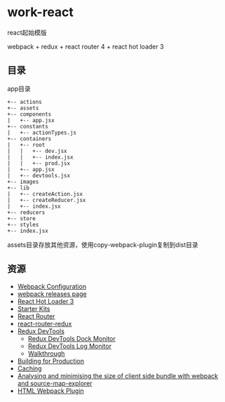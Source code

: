 # work-react

react起始模版

webpack + redux + react router 4 + react hot loader 3

## 目录
app目录

~~~
+-- actions
+-- assets
+-- components
|   +-- app.jsx
+-- constants
|   +-- actionTypes.js
+-- containers
|   +-- root
|   |   +-- dev.jsx
|   |   +-- index.jsx
|   |   +-- prod.jsx
|   +-- app.jsx
|   +-- devtools.jsx
+-- images
+-- lib
|   +-- createAction.jsx
|   +-- createReducer.jsx
|   +-- index.jsx
+-- reducers
+-- store
+-- styles
+-- index.jsx
~~~
assets目录存放其他资源，使用copy-webpack-plugin复制到dist目录

## 资源
+ [Webpack Configuration](https://webpack.js.org/configuration/ "Webpack Configuration")
+ [webpack releases page](https://github.com/webpack/webpack/releases "webpack releases page")
+ [React Hot Loader 3](https://github.com/gaearon/react-hot-loader "React Hot Loader 3")
+ [Starter Kits](https://github.com/gaearon/react-hot-loader/tree/master/docs#starter-kits "Starter Kits")
+ [React Router](https://github.com/ReactTraining/react-router "React Router")
+ [react-router-redux](https://github.com/ReactTraining/react-router/tree/master/packages/react-router-redux "react-router-redux")
+ [Redux DevTools](https://github.com/gaearon/redux-devtools "Redux DevTools")
  + [Redux DevTools Dock Monitor](https://github.com/gaearon/redux-devtools-dock-monitor "Redux DevTools Dock Monitor")
  + [Redux DevTools Log Monitor](https://github.com/gaearon/redux-devtools-log-monitor "Redux DevTools Log Monitor")
  + [Walkthrough](https://github.com/gaearon/redux-devtools/blob/master/docs/Walkthrough.md "Walkthrough")
+ [Building for Production](https://webpack.js.org/guides/production-build/ "Building for Production")
+ [Caching](https://webpack.js.org/guides/caching/ "Caching")
+ [Analysing and minimising the size of client side bundle with webpack and source-map-explorer](https://medium.com/@nimgrg/analysing-and-minimising-the-size-of-client-side-bundle-with-webpack-and-source-map-explorer-41096559beca "Analysing and minimising the size of client side bundle with webpack and source-map-explorer")
+ [HTML Webpack Plugin](https://github.com/jantimon/html-webpack-plugin "HTML Webpack Plugin")
